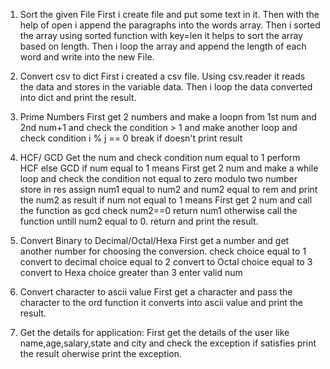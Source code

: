 1. Sort the given File
 First i create file and put some text in it. Then with the help of open i append the paragraphs into the words array. Then i sorted the array using sorted function with key=len it helps to sort the array based on length. Then i loop the array and append the length of each word and write into the new File.

2. Convert csv to dict
 First i created a csv file. Using csv.reader it reads the data and stores in the variable data. Then i loop the data converted into dict and print the result.

3. Prime Numbers
  First get 2 numbers and make a loopn from 1st num and 2nd num+1 and check the condition > 1 and make another loop and check condition i % j == 0 break  if doesn't
  print result

4. HCF/ GCD
   Get the num and check condition num equal to 1 perform HCF else GCD
   if num equal to 1 means First get 2 num and make a while loop and check
   the condition not equal to zero modulo two number store in res assign
   num1 equal to num2 and num2 equal to rem and print the num2 as result
   if num not equal to 1 means First get 2 num and call the function as gcd
   check num2==0 return num1 otherwise call the function untill num2 equal to 0.
   return and print the result.
  
  
 5. Convert Binary to Decimal/Octal/Hexa
    First get a number and get another number for choosing the conversion. check 
    choice equal to 1 convert to decimal  choice equal to 2 convert to Octal 
     choice equal to 3 convert to Hexa  choice greater than 3 enter valid num
 
 
 6.  Convert character to ascii value
     First get a character and pass the character to the ord function it converts
     into ascii value and print the result.


7. Get the details for application:
    First get the details of the user like name,age,salary,state and city and check the exception if satisfies
    print the result oherwise print the exception.
